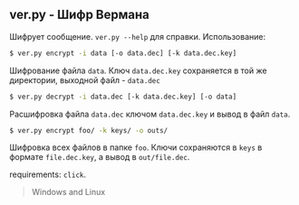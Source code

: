 ## ver.py - Шифр Вермана
Шифрует сообщение. `ver.py --help` для справки.
Использование:
```bash 
$ ver.py encrypt -i data [-o data.dec] [-k data.dec.key]
```
Шифрование файла `data`. Ключ `data.dec.key` сохраняется в той же директории, выходной файл - `data.dec`

```bash
$ ver.py decrypt -i data.dec [-k data.dec.key] [-o data]
```
Расшифровка файла `data.dec` ключом `data.dec.key` и вывод в файл `data`.

```bash
$ ver.py encrypt foo/ -k keys/ -o outs/
```
Шифровка всех файлов в папке `foo`. Ключи сохраняются в `keys` в формате `file.dec.key`, а вывод в `out/file.dec`.

requirements: `click`.

> Windows and Linux 
